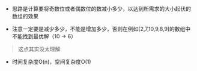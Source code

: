 - 思路是计算要将奇数位或者偶数位的数减小多少，以达到所需求的大小起伏的数组的效果

- 注意一定要是减少多少，不能是增加多少，否则在例如[2,7,10,9,8,9]的数组中不能找到最优解（10 -> 6）

> 这点其实没太理解

- 时间复杂度O(n)，空间复杂度O(1)